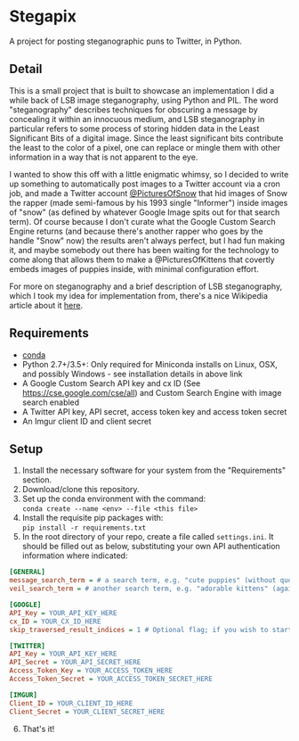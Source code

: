 # Stegapix
A project for posting steganographic puns to Twitter, in Python.

## Detail
This is a small project that is built to showcase an implementation I did a while back of LSB image steganography, using Python and PIL. The word "steganography" describes techniques for obscuring a message by concealing it within an innocuous medium, and LSB steganography in particular refers to some process of storing hidden data in the Least Significant Bits of a digital image. Since the least significant bits contribute the least to the color of a pixel, one can replace or mingle them with other information in a way that is not apparent to the eye.

I wanted to show this off with a little enigmatic whimsy, so I decided to write up something to automatically post images to a Twitter account via a cron job, and made a Twitter account [@PicturesOfSnow](https://twitter.com/PicturesOfSnow) that hid images of Snow the rapper (made semi-famous by his 1993 single "Informer") inside images of "snow" (as defined by whatever Google Image spits out for that search term). Of course because I don't curate what the Google Custom Search Engine returns (and because there's another rapper who goes by the handle "Snow" now) the results aren't always perfect, but I had fun making it, and maybe somebody out there has been waiting for the technology to come along that allows them to make a @PicturesOfKittens that covertly embeds images of puppies inside, with minimal configuration effort.

For more on steganography and a brief description of LSB steganography, which I took my idea for implementation from, there's a nice Wikipedia article about it [here](https://en.wikipedia.org/wiki/Steganography).

## Requirements
* [conda](http://conda.pydata.org/docs/download.html)
* Python 2.7+/3.5+: Only required for Miniconda installs on Linux, OSX, and possibly Windows - see installation details in above link
* A Google Custom Search API key and cx ID (See https://cse.google.com/cse/all) and Custom Search Engine with image search enabled
* A Twitter API key, API secret, access token key and access token secret
* An Imgur client ID and client secret

## Setup
1. Install the necessary software for your system from the "Requirements" section.
2. Download/clone this repository.
3. Set up the conda environment with the command:  
`conda create --name <env> --file <this file>`
4. Install the requisite pip packages with:  
`pip install -r requirements.txt`
5. In the root directory of your repo, create a file called `settings.ini`. It should be filled out as below, substituting your own API authentication information where indicated:  
  ```ini
  [GENERAL]
  message_search_term = # a search term, e.g. "cute puppies" (without quotes)
  veil_search_term = # another search term, e.g. "adorable kittens" (again, without quotes)
  
  [GOOGLE]
  API_Key = YOUR_API_KEY_HERE
  cx_ID = YOUR_CX_ID_HERE
  skip_traversed_result_indices = 1 # Optional flag; if you wish to start from search index 1 with every invocation you can omit this line
  
  [TWITTER]
  API_Key = YOUR_API_KEY_HERE
  API_Secret = YOUR_API_SECRET_HERE
  Access_Token_Key = YOUR_ACCESS_TOKEN_HERE
  Access_Token_Secret = YOUR_ACCESS_TOKEN_SECRET_HERE
  
  [IMGUR]
  Client_ID = YOUR_CLIENT_ID_HERE
  Client_Secret = YOUR_CLIENT_SECRET_HERE
  ```
6. That's it!
